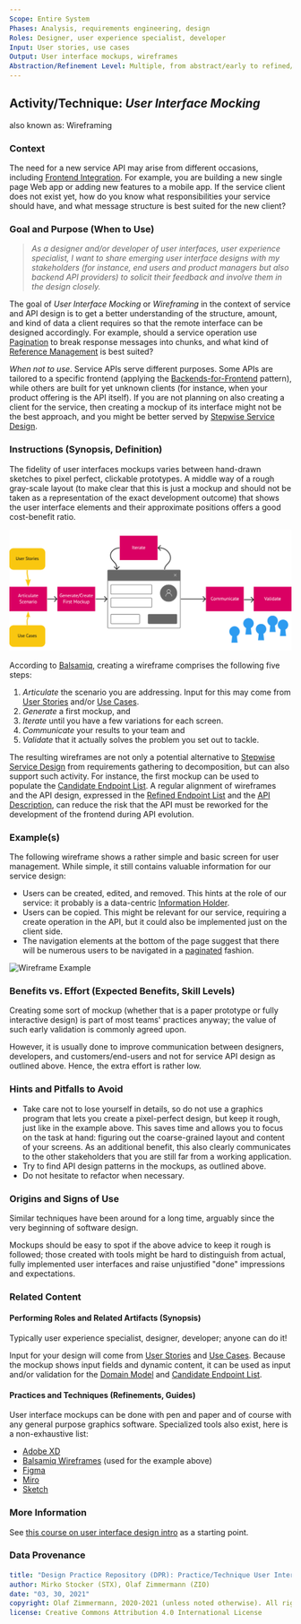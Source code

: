 ```yaml
---
Scope: Entire System
Phases: Analysis, requirements engineering, design
Roles: Designer, user experience specialist, developer
Input: User stories, use cases
Output: User interface mockups, wireframes
Abstraction/Refinement Level: Multiple, from abstract/early to refined/concrete
---
```


Activity/Technique: *User Interface Mocking*
------------------------
also known as: Wireframing


### Context
The need for a new service API may arise from different occasions, including [Frontend Integration](https://microservice-api-patterns.org/patterns/foundation/FrontendIntegration). For example, you are building a new single page Web app or adding new features to a mobile app. If the service client does not exist yet, how do you know what responsibilities your service should have, and what message structure is best suited for the new client?

### Goal and Purpose (When to Use)

> *As a designer and/or developer of user interfaces, user experience specialist, I want to share emerging user interface designs with my stakeholders (for instance, end users and product managers but also backend API providers) to solicit their feedback and involve them in the design closely.* 

The goal of *User Interface Mocking* or *Wireframing* in the context of service and API design is to get a better understanding of the structure, amount, and kind of data a client requires so that the remote interface can be designed accordingly. For example, should a service operation use [Pagination](https://www.microservice-api-patterns.org/patterns/structure/compositeRepresentations/Pagination) to break response messages into chunks, and what kind of [Reference Management](https://www.microservice-api-patterns.org/patterns/quality/#reference-management/) is best suited? 

*When not to use*. Service APIs serve different purposes. Some APIs are tailored to a specific frontend (applying the [Backends-for-Frontend](https://samnewman.io/patterns/architectural/bff/) pattern), while others are built for yet unknown clients (for instance, when your product offering is the API itself). If you are not planning on also creating a client for the service, then creating a mockup of its interface might not be the best approach, and you might be better served by [Stepwise Service Design](SDPR-StepwiseServiceDesign.md).

### Instructions (Synopsis, Definition)
The fidelity of user interfaces mockups <!-- note: "mocks" refers to the testing concept of a mock, an imitation, whereas a UI mockup is a simple model. --> varies between hand-drawn sketches to pixel perfect, clickable prototypes. A middle way of a rough gray-scale layout (to make clear that this is just a mockup and should not be taken as a representation of the exact development outcome) that shows the user interface elements and their approximate positions offers a good cost-benefit ratio.

<!-- Source: https://miro.com/app/board/o9J_lM74VuY=/ -->
![The five steps of user interface mocking according to Balsamiq.](/activities/images/DPR-UIMockingSteps.jpg)

According to [Balsamiq](https://balsamiq.com/learn/articles/five-steps-to-great-wireframes/), creating a wireframe comprises the following five steps: 

1. *Articulate* the scenario you are addressing. Input for this may come from [User Stories](../artifact-templates/DPR-UserStory.md) and/or [Use Cases](../artifact-templates/DPR-UseCase.md).
1. *Generate* a first mockup, and
1. *Iterate* until you have a few variations for each screen.
1. *Communicate* your results to your team and
1. *Validate* that it actually solves the problem you set out to tackle.

The resulting wireframes are not only a potential alternative to [Stepwise Service Design](SDPR-StepwiseServiceDesign.md) from requirements gathering to decomposition, but can also support such activity. For instance, the first mockup can be used to populate the [Candidate Endpoint List](../artifact-templates/SDPR-CandidateEndpointList.md). A regular alignment of wireframes and the API design, expressed in the [Refined Endpoint List](../artifact-templates/SDPR-RefinedEndpointList.md) and the [API Description](../artifact-templates/SDPR-APIDescription.md), can reduce the risk that the API must be reworked for the development of the frontend during API evolution.
 

### Example(s)

The following wireframe shows a rather simple and basic screen for user management. While simple, it still contains valuable information for our service design:

* Users can be created, edited, and removed. This hints at the role of our service: it probably is a data-centric [Information Holder](https://www.microservice-api-patterns.org/patterns/responsibility/endpointRoles/InformationHolderResource).
* Users can be copied. This might be relevant for our service, requiring a create operation in the API, but it could also be implemented just on the client side.
* The navigation elements at the bottom of the page suggest that there will be numerous users to be navigated in a [paginated](https://www.microservice-api-patterns.org/patterns/structure/compositeRepresentations/Pagination) fashion. 

![Wireframe Example](/activities/images/Wireframe-Example.png) <!-- Source: STX -->

### Benefits vs. Effort (Expected Benefits, Skill Levels)
Creating some sort of mockup (whether that is a paper prototype or fully interactive design) is part of most teams' practices anyway; the value of such early validation is commonly agreed upon.

However, it is usually done to improve communication between designers, developers, and customers/end-users and not for service API design as outlined above. Hence, the extra effort is rather low. 


### Hints and Pitfalls to Avoid

* Take care not to lose yourself in details, so do not use a graphics program that lets you create a pixel-perfect design, but keep it rough, just like in the example above. This saves time and allows you to focus on the task at hand: figuring out the coarse-grained layout and content of your screens. As an additional benefit, this also clearly communicates to the other stakeholders that you are still far from a working application.
* Try to find API design patterns in the mockups, as outlined above.
* Do not hesitate to refactor when necessary.

### Origins and Signs of Use
Similar techniques have been around for a long time, arguably since the very beginning of software design.

Mockups should be easy to spot if the above advice to keep it rough is followed; those created with tools might be hard to distinguish from actual, fully implemented user interfaces and raise unjustified "done" impressions and expectations. 


### Related Content

#### Performing Roles and Related Artifacts (Synopsis)
Typically user experience specialist, designer, developer; anyone can do it!

Input for your design will come from [User Stories](../artifact-templates/DPR-UserStory.md) and [Use Cases](../artifact-templates/DPR-UseCase.md). Because the mockup shows input fields and dynamic content, it can be used as input and/or validation for the [Domain Model](../artifact-templates/DPR-DomainModel.md) and [Candidate Endpoint List](../artifact-templates/SDPR-CandidateEndpointList.md).

#### Practices and Techniques (Refinements, Guides)
User interface mockups can be done with pen and paper and of course with any general purpose graphics software. Specialized tools also exist, here is a non-exhaustive list:

* [Adobe XD](https://www.adobe.com/products/xd.html)
* [Balsamiq Wireframes](https://balsamiq.com/) (used for the example above)
* [Figma](https://www.figma.com/)
* [Miro](https://miro.com)
* [Sketch](https://www.sketch.com/)


### More Information 
See [this course on user interface design intro](https://balsamiq.com/learn/courses/intro-to-ui-design/) as a starting point.


### Data Provenance 

```yaml
title: "Design Practice Repository (DPR): Practice/Technique User Interface Mocking"
author: Mirko Stocker (STX), Olaf Zimmermann (ZIO)
date: "03, 30, 2021"
copyright: Olaf Zimmermann, 2020-2021 (unless noted otherwise). All rights reserved.
license: Creative Commons Attribution 4.0 International License
```

